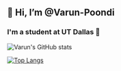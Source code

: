 ## 👋 Hi, I’m @Varun-Poondi
### I'm a student at UT Dallas 🌌
![Varun's GitHub stats](https://github-readme-stats.vercel.app/api?username=Varun-Poondi&show_icons=true&theme=radical)

<!-- [![Top Langs](https://github-readme-stats.vercel.app/api/top-langs/?username=Varun-Poondi&layout=compact&show_icons=true&theme=radical)](https://github.com/Varun-Poondi/github-readme-stats) -->
[![Top Langs](https://github-readme-stats.vercel.app/api/top-langs/?username=Varun-Poondi&theme=radical)](https://github.com/Varun-Poondi/github-readme-stats)
<!---
Varun-Poondi/Varun-Poondi is a ✨ special ✨ repository because its `README.md` (this file) appears on your GitHub profile.
You can click the Preview link to take a look at your changes.
--->
